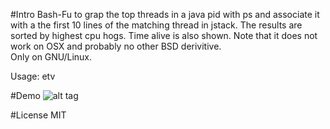 #Intro
Bash-Fu to grap the top threads in a java pid with ps and associate it with a the first 10 lines of the matching thread in jstack. 
The results are sorted by highest cpu hogs.  Time alive is also shown.  Note that it does not work on OSX and probably no other BSD derivitive.  
Only on GNU/Linux.

Usage:
etv <pid>

#Demo
![alt tag](jtv-c.gif)

#License
MIT

